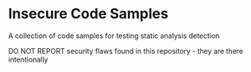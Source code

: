 # Insecure Code Samples
A collection of code samples for testing static analysis detection

DO NOT REPORT security flaws found in this repository - they are there intentionally